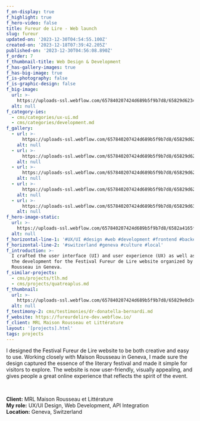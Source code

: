 ```yaml
---
f_on-display: true
f_highlight: true
f_hero-video: false
title: Fureur de Lire - Web launch
slug: fureur
updated-on: '2023-12-30T04:54:55.100Z'
created-on: '2023-12-18T07:39:42.205Z'
published-on: '2023-12-30T04:56:08.890Z'
f_order: 7
f_thumbnail-title: Web Design & Development
f_has-gallery-images: true
f_has-big-image: true
f_is-photography: false
f_is-graphic-design: false
f_big-image:
  url: >-
    https://uploads-ssl.webflow.com/657840207424d689b5f9b7d8/65829d62348e5c81ca4869fd_fureur-03.jpg
  alt: null
f_category-ies:
  - cms/categories/ux-ui.md
  - cms/categories/development.md
f_gallery:
  - url: >-
      https://uploads-ssl.webflow.com/657840207424d689b5f9b7d8/65829d623c2687b35a6a2013_fureur-02.jpg
    alt: null
  - url: >-
      https://uploads-ssl.webflow.com/657840207424d689b5f9b7d8/65829d62348e5c81ca4869fd_fureur-03.jpg
    alt: null
  - url: >-
      https://uploads-ssl.webflow.com/657840207424d689b5f9b7d8/65829d622e88def35a5bfb67_fureur-04.jpg
    alt: null
  - url: >-
      https://uploads-ssl.webflow.com/657840207424d689b5f9b7d8/65829d62da9a589612462e2a_fureur-05.jpg
    alt: null
  - url: >-
      https://uploads-ssl.webflow.com/657840207424d689b5f9b7d8/65829d637316609209ac16f2_fureur-01.jpg
    alt: null
f_hero-image-static:
  url: >-
    https://uploads-ssl.webflow.com/657840207424d689b5f9b7d8/6582a4165f786667d7382d5e_hero.jpg
  alt: null
f_horizontal-line-1: '#UX/UI #design #web #development #frontend #backend'
f_horizontal-line-2: '#switzerland #geneva #culture #local'
f_introduction: >-
  I crafted the user interface (UI) and user experience (UX) as well as assured
  the development for the Festival Fureur de Lire website organized by Maison
  Rousseau in Geneva.
f_similar-projects:
  - cms/projects/tlh.md
  - cms/projects/quatreaplus.md
f_thumbnail:
  url: >-
    https://uploads-ssl.webflow.com/657840207424d689b5f9b7d8/65829e0d3c2687b35a6a9736_thumbnail.jpg
  alt: null
f_testimony-2: cms/testimonies/dr-donatella-bernardi.md
f_website: https://fureurdelire-dev.webflow.io/
f_client: MRL Maison Rousseau et Littérature
layout: '[projects].html'
tags: projects
---
```


I designed the Festival Fureur de Lire website to be both creative and easy to use. Working closely with Maison Rousseau in Geneva, I made sure the design captured the essence of the literary festival and made it simple for visitors to explore. The website is now user-friendly, visually appealing, and gives people a great online experience that reflects the spirit of the event.

‍

**Client:** MRL Maison Rousseau et Littérature  
**My role:** UX/UI Design, Web Development, API Integration  
**Location:** Geneva, Switzerland
